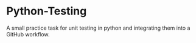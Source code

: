 # Python-Testing
A small practice task for unit testing in python and integrating them into a GitHub workflow.
